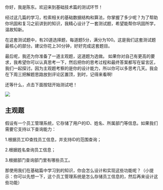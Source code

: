 你好，我是陈东。欢迎来到基础技术篇的测试环节！

经过这几篇的学习，检索相关的基础数据结构和算法，你掌握了多少呢？为了帮助你巩固和复习之前讲到的知识，我精心设计了一套测试题，希望能帮你巩固所学，温故知新。

在这套测试题中，有20道选择题，每道题5分，满分为100。这是我们这套测试题最核心的部分。建议你花上30分钟，好好完成这套题目。

最后呢，我还为你准备了一道主观题，这道题为选做。 如果你对自己有更高的要求，我希望你可以认真思考一下，然后把你的思考过程和最终答案都写在留言区，我们一起探讨。因为主观题考察的是你的设计能力，所以你可以多思考几天。我会在下周三把解题思路放到评论区置顶，到时，记得来看啊!

还等什么，点击下面按钮开始测试吧！

[![](https://static001.geekbang.org/resource/image/28/a4/28d1be62669b4f3cc01c36466bf811a4.png?wh=1142*201)](http://time.geekbang.org/quiz/intro?act_id=93&exam_id=182)

## 主观题

假设有一个员工管理系统，它存储了用户的ID、姓名、所属部门等信息。如果我们需要它支持以下查询能力：

1.根据员工ID查找员工信息，并支持ID的范围查询；

2.根据姓名查询员工信息；

3.根据部门查询部门里有哪些员工。

那使用我们在基础篇中学习到的知识，你会怎么设计和实现这些功能呢？（小提示：你可以先想一下，这个员工管理系统是怎么存储员工信息的，然后再来设计这些功能）